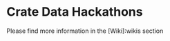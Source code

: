 Crate Data Hackathons
=====================

Please find more information in the [Wiki]:wikis section
